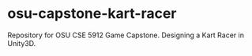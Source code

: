 # osu-capstone-kart-racer
Repository for OSU CSE 5912 Game Capstone. Designing a Kart Racer in Unity3D.
